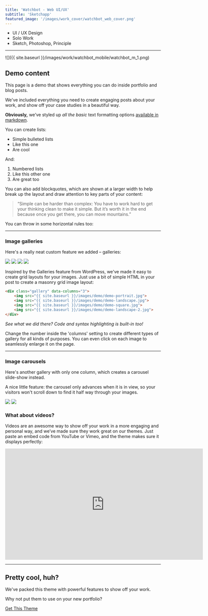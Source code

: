 ```yaml
---
title: 'Watchbot - Web UI/UX'
subtitle: 'Sketchapp'
featured_image: '/images/work_cover/watchbot_web_cover.png'
---
```


* UI / UX Design
* Solo Work
* Sketch, Photoshop, Principle  

<hr>


![]({{ site.baseurl }}/images/work/watchbot_mobile/watchbot_m_1.png)


## Demo content

This page is a demo that shows everything you can do inside portfolio and blog posts.

We've included everything you need to create engaging posts about your work, and show off your case studies in a beautiful way.

**Obviously,** we’ve styled up *all the basic* text formatting options [available in markdown](https://github.com/adam-p/markdown-here/wiki/Markdown-Cheatsheet).

You can create lists:

* Simple bulleted lists
* Like this one
* Are cool

And:

1. Numbered lists
2. Like this other one
3. Are great too

You can also add blockquotes, which are shown at a larger width to help break up the layout and draw attention to key parts of your content:

> “Simple can be harder than complex: You have to work hard to get your thinking clean to make it simple. But it’s worth it in the end because once you get there, you can move mountains.”

You can throw in some horizontal rules too:

---

### Image galleries

Here's a really neat custom feature we added – galleries:

<div class="gallery" data-columns="3">
    <img src="{{ site.baseurl }}/images/demo/demo-portrait.jpg">
    <img src="{{ site.baseurl }}/images/demo/demo-landscape.jpg">
    <img src="{{ site.baseurl }}/images/demo/demo-square.jpg">
    <img src="{{ site.baseurl }}/images/demo/demo-landscape-2.jpg">
</div>

Inspired by the Galleries feature from WordPress, we've made it easy to create grid layouts for your images. Just use a bit of simple HTML in your post to create a masonry grid image layout:

```html
<div class="gallery" data-columns="3">
    <img src="{{ site.baseurl }}/images/demo/demo-portrait.jpg">
    <img src="{{ site.baseurl }}/images/demo/demo-landscape.jpg">
    <img src="{{ site.baseurl }}/images/demo/demo-square.jpg">
    <img src="{{ site.baseurl }}/images/demo/demo-landscape-2.jpg">
</div>
```

*See what we did there? Code and syntax highlighting is built-in too!*

Change the number inside the 'columns' setting to create different types of gallery for all kinds of purposes. You can even click on each image to seamlessly enlarge it on the page.

---

### Image carousels

Here's another gallery with only one column, which creates a carousel slide-show instead.

A nice little feature: the carousel only advances when it is in view, so your visitors won't scroll down to find it half way through your images.


<div class="gallery" data-columns="1">
	<img src="{{ site.baseurl }}/images/demo/demo-landscape.jpg">
	<img src="{{ site.baseurl }}/images/demo/demo-landscape-2.jpg">
</div>


### What about videos?

Videos are an awesome way to show off your work in a more engaging and personal way, and we’ve made sure they work great on our themes. Just paste an embed code from YouTube or Vimeo, and the theme makes sure it displays perfectly:

<iframe src="https://player.vimeo.com/video/148003889" width="640" height="360" frameborder="0" allowfullscreen></iframe>

---

## Pretty cool, huh?

We've packed this theme with powerful features to show off your work.

Why not put them to use on your new portfolio?

<a href="https://jekyllthemes.io/theme/duet-portfolio-jekyll-theme" class="button button--large">Get This Theme</a>

